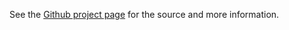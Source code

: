 
See the [Github project page](https://github.com/chase4926/PyTD) for the source and more information.
